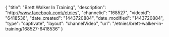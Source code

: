 {
    "title": "Brett Walker In Training",
    "description": "http:\/\/www.facebook.com\/etnies",
    "channelid": "168527",
    "videoid": "6418536",
    "date_created": "1443720884",
    "date_modified": "1443720884",
    "type": "captivate",
    "layout": "channelVideo",
    "url": "\/etnies\/brett-walker-in-training\/168527-6418536"
}